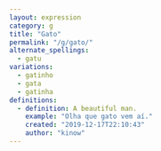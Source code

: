 ```yaml
---
layout: expression
category: g
title: "Gato"
permalink: "/g/gato/"
alternate_spellings:
  - gatu
variations:
  - gatinho
  - gata
  - gatinha
definitions:
  - definition: A beautiful man.
    example: "Olha que gato vem aí."
    created: "2019-12-17T22:10:43"
    author: "kinow"
---
```


